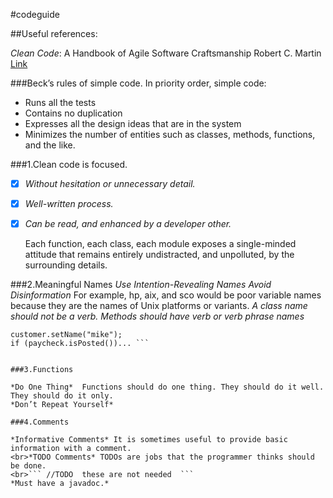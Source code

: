 #codeguide

##Useful references:

*Clean Code*: A Handbook of Agile Software Craftsmanship Robert C. Martin
[Link](http://ricardogeek.com/docs/clean_code.pdf)

###Beck’s rules of simple code. In priority order, simple code: 
- Runs all the tests 
- Contains no duplication 
- Expresses all the design ideas that are in the system 
- Minimizes the number of entities such as classes, methods, functions, and the like.

###1.Clean code is focused.

- [x] *Without hesitation or unnecessary detail.* 
- [x] *Well-written process.*
- [x] *Can be read, and enhanced by a developer other.*
  
	Each function, each class, each module exposes a single-minded attitude that remains entirely undistracted, and unpolluted, by the surrounding details.

###2.Meaningful Names
*Use Intention-Revealing Names*
*Avoid Disinformation* For example, hp, aix, and sco would be poor variable names because they are the names of Unix platforms or variants. 
*A class name should not be a verb.*
*Methods should have verb or verb phrase names*
``` string name = employee.getName(); 
customer.setName("mike"); 
if (paycheck.isPosted())... ``` 


###3.Functions

*Do One Thing*  Functions should do one thing. They should do it well. They should do it only.
*Don’t Repeat Yourself*

###4.Comments

*Informative Comments* It is sometimes useful to provide basic information with a comment. 
<br>*TODO Comments* TODOs are jobs that the programmer thinks should be done.
<br>``` //TODO  these are not needed  ```
*Must have a javadoc.*
